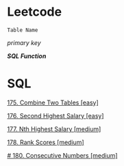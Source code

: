 # Leetcode

`Table Name`

*primary key*

_**SQL Function**_

# SQL

[175. Combine Two Tables [easy]](https://github.com/AlexaWu/Leetcode/blob/main/SQL.md#175-combine-two-tables-easy)

[176. Second Highest Salary [easy]](https://github.com/AlexaWu/Leetcode/blob/main/SQL.md#176-second-highest-salary-easy)

[177. Nth Highest Salary [medium]](https://github.com/AlexaWu/Leetcode/blob/main/SQL.md#177-nth-highest-salary-medium)

[178. Rank Scores [medium]](https://github.com/AlexaWu/Leetcode/blob/main/SQL.md#178-rank-scores-medium)

[# 180. Consecutive Numbers [medium]](https://github.com/AlexaWu/Leetcode/blob/main/SQL.md#180-consecutive-numbers-medium)
